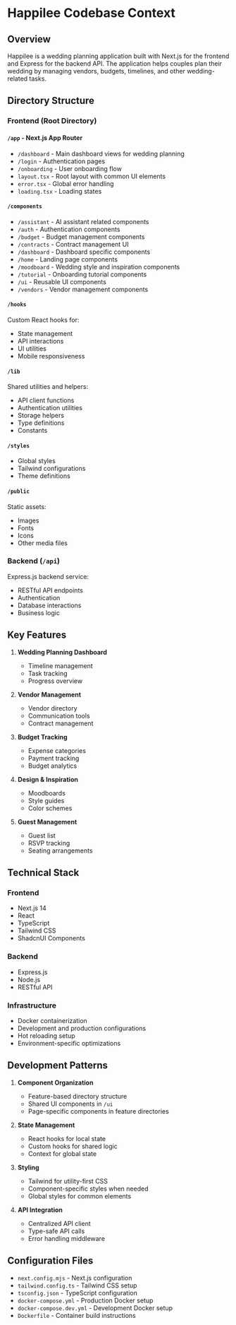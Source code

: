 # Happilee Codebase Context

## Overview
Happilee is a wedding planning application built with Next.js for the frontend and Express for the backend API. The application helps couples plan their wedding by managing vendors, budgets, timelines, and other wedding-related tasks.

## Directory Structure

### Frontend (Root Directory)

#### `/app` - Next.js App Router
- `/dashboard` - Main dashboard views for wedding planning
- `/login` - Authentication pages
- `/onboarding` - User onboarding flow
- `layout.tsx` - Root layout with common UI elements
- `error.tsx` - Global error handling
- `loading.tsx` - Loading states

#### `/components`
- `/assistant` - AI assistant related components
- `/auth` - Authentication components
- `/budget` - Budget management components
- `/contracts` - Contract management UI
- `/dashboard` - Dashboard specific components
- `/home` - Landing page components
- `/moodboard` - Wedding style and inspiration components
- `/tutorial` - Onboarding tutorial components
- `/ui` - Reusable UI components
- `/vendors` - Vendor management components

#### `/hooks`
Custom React hooks for:
- State management
- API interactions
- UI utilities
- Mobile responsiveness

#### `/lib`
Shared utilities and helpers:
- API client functions
- Authentication utilities
- Storage helpers
- Type definitions
- Constants

#### `/styles`
- Global styles
- Tailwind configurations
- Theme definitions

#### `/public`
Static assets:
- Images
- Fonts
- Icons
- Other media files

### Backend (`/api`)
Express.js backend service:
- RESTful API endpoints
- Authentication
- Database interactions
- Business logic

## Key Features

1. **Wedding Planning Dashboard**
   - Timeline management
   - Task tracking
   - Progress overview

2. **Vendor Management**
   - Vendor directory
   - Communication tools
   - Contract management

3. **Budget Tracking**
   - Expense categories
   - Payment tracking
   - Budget analytics

4. **Design & Inspiration**
   - Moodboards
   - Style guides
   - Color schemes

5. **Guest Management**
   - Guest list
   - RSVP tracking
   - Seating arrangements

## Technical Stack

### Frontend
- Next.js 14
- React
- TypeScript
- Tailwind CSS
- ShadcnUI Components

### Backend
- Express.js
- Node.js
- RESTful API

### Infrastructure
- Docker containerization
- Development and production configurations
- Hot reloading setup
- Environment-specific optimizations

## Development Patterns

1. **Component Organization**
   - Feature-based directory structure
   - Shared UI components in `/ui`
   - Page-specific components in feature directories

2. **State Management**
   - React hooks for local state
   - Custom hooks for shared logic
   - Context for global state

3. **Styling**
   - Tailwind for utility-first CSS
   - Component-specific styles when needed
   - Global styles for common elements

4. **API Integration**
   - Centralized API client
   - Type-safe API calls
   - Error handling middleware

## Configuration Files

- `next.config.mjs` - Next.js configuration
- `tailwind.config.ts` - Tailwind CSS setup
- `tsconfig.json` - TypeScript configuration
- `docker-compose.yml` - Production Docker setup
- `docker-compose.dev.yml` - Development Docker setup
- `Dockerfile` - Container build instructions 